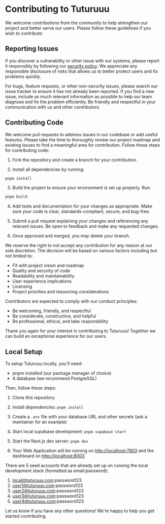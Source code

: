# Contributing to Tuturuuu

We welcome contributions from the community to help strengthen our project and better serve our users. Please follow these guidelines if you wish to contribute:

## Reporting Issues

If you discover a vulnerability or other issue with our systems, please report it responsibly by following our [security policy](link). We appreciate any responsible disclosure of risks that allows us to better protect users and fix problems quickly.

For bugs, feature requests, or other non-security issues, please search our issue tracker to ensure it has not already been reported. If you find a new issue, include as much relevant information as possible to help our team diagnose and fix the problem efficiently. Be friendly and respectful in your communication with us and other contributors.

## Contributing Code

We welcome pull requests to address issues in our codebase or add useful features. Please take the time to thoroughly review our project roadmap and existing issues to find a meaningful area for contribution. Follow these steps for contributing code:

1. Fork the repository and create a branch for your contribution.

2. Install all dependencies by running:

```bash
pnpm install
```

3. Build the project to ensure your environment is set up properly. Run:

```bash
pnpm build
```

4. Add tests and documentation for your changes as appropriate. Make sure your code is clear, standards-compliant, secure, and bug-free.

5. Submit a pull request explaining your changes and referencing any relevant issues. Be open to feedback and make any requested changes.

6. Once approved and merged, you may delete your branch.

We reserve the right to not accept any contribution for any reason at our sole discretion. The decision will be based on various factors including but not limited to:

- Fit with project vision and roadmap
- Quality and security of code
- Readability and maintainability
- User experience implications
- Licensing
- Project priorities and resourcing considerations

Contributors are expected to comply with our conduct principles:

- Be welcoming, friendly, and respectful
- Be considerate, constructive, and helpful
- Be professional, ethical, and take responsibility

Thank you again for your interest in contributing to Tuturuuu! Together we can build an exceptional experience for our users.

## Local Setup

To setup Tuturuuu locally, you'll need:

- pnpm installed (our package manager of choice)
- A database (we recommend PostgreSQL)

Then, follow these steps:

1. Clone this repository

2. Install dependencies: `pnpm install`

3. Create a `.env` file with your database URL and other secrets (ask a maintainer for an example)

4. Start local supabase development: `pnpm supabase start`

5. Start the Next.js dev server: `pnpm dev`

6. Your Web Application will be running on <http://localhost:7803> and the dashboard on <http://localhost:8003>

There are 5 seed accounts that are already set up on running the local development stack (formatted as email:password):

1. <local@tuturuuu.com>:password123
2. <user1@tuturuuu.com>:password123
3. <user2@tuturuuu.com>:password123
4. <user3@tuturuuu.com>:password123
5. <user4@tuturuuu.com>:password123

Let us know if you have any other questions! We're happy to help you get started contributing.
